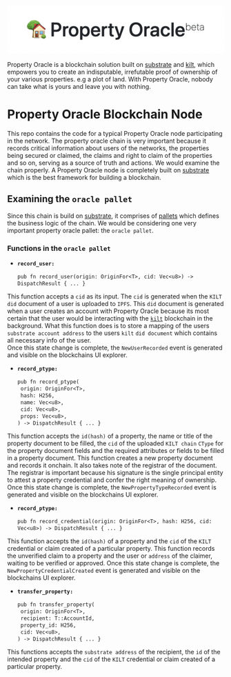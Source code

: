 
<img src="https://github.com/thewoodfish/property_oracle/blob/main/public/img/logo.png">

Property Oracle is a blockchain solution built on <a target="_blank" href="https://substrate.io">substrate</a> and <a target="_blank" href="https://kilt.io">kilt</a>,  which empowers you to create an indisputable, irrefutable proof of ownership of your various properties. e.g a plot of land.
With Property Oracle, nobody can take what is yours and leave you with nothing.

# Property Oracle Blockchain Node
This repo contains the code for a typical Property Oracle node participating in the network. The property oracle chain is very important because it records critical information about users of the networks, the properties being secured or claimed, the claims and right to claim of the properties and so on, serving as a source of truth and actions. We would examine the chain properly. A Property Oracle node is completely built on <a target="_blank" href="https://substrate.io">substrate</a> which is the best framework for building a blockchain.

## Examining the `oracle pallet`
Since this chain is build on <a target="_blank" href="https://substrate.io">substrate</a>, it comprises of <a target="_blank" href="https://substrate.io">pallets</a> which defines the business logic of the chain. We would be considering one very important property oracle pallet: the `oracle pallet`.

### Functions in the `oracle pallet`
- <b>`record_user:`</b>
   ```
   pub fn record_user(origin: OriginFor<T>, cid: Vec<u8>) -> DispatchResult { ... }
   ``` 
This function accepts a `cid` as its input. The `cid` is generated when the `KILT did` document of a user is uploaded to `IPFS`. This `did` document is generated when a user creates an account with Property Oracle because its most certain that the user would be interacting with the <a target="_blank" href="https://kilt.io">`kilt`</a> blockchain in the background. What this function does is to store a mapping of the users `substrate account address` to the users `kilt` `did document` which contains all necessary info of the user.<br>
Once this state change is complete, the `NewUserRecorded` event is generated and visible on the blockchains UI explorer.

- <b>`record_ptype:`</b>
   ```
   pub fn record_ptype(
	origin: OriginFor<T>,
	hash: H256,
	name: Vec<u8>,
	cid: Vec<u8>,
	props: Vec<u8>,
   ) -> DispatchResult { ... } 
   ``` 
This function accepts the `id(hash)` of a property, the name or title of the property document to be filled, the `cid` of the uploaded `KILT chain` `CType` for the property document fields and the required attributes or fields to be filled in a property document.
This function creates a new property document and records it onchain. It also takes note of the registrar of the document. The registrar is important because his signature is the single principal entity to attest a property credential and confer the right meaning of ownership. <br>
Once this state change is complete, the `NewPropertyTypeRecorded` event is generated and visible on the blockchains UI explorer. 

- <b>`record_ptype:`</b>
   ```
   pub fn record_credential(origin: OriginFor<T>, hash: H256, cid: Vec<u8>) -> DispatchResult { ... }
   ``` 
This function accepts the `id(hash)` of a property and the `cid` of the `KILT` credential or claim created of a particular property. This function records the unverified claim to a property and the user or `address` of the claimer, waiting to be verified or approved.
Once this state change is complete, the `NewPropertyCredentialCreated` event is generated and visible on the blockchains UI explorer.


- <b>`transfer_property:`</b>
   ```
   pub fn transfer_property(
	origin: OriginFor<T>,
	recipient: T::AccountId,
	property_id: H256,
	cid: Vec<u8>,
   ) -> DispatchResult { ... } 
   ``` 
This functions accepts the `substrate address` of the recipient, the `id` of the intended property and the `cid` of the `KILT` credential or claim created of a particular property.
